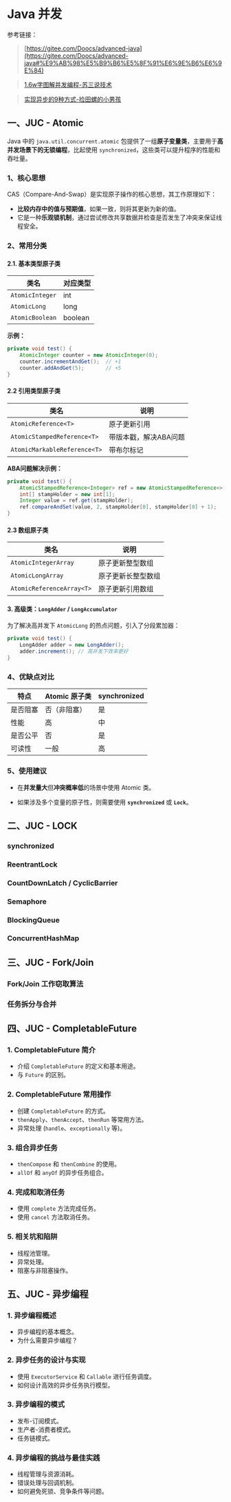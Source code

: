 # Java 并发

参考链接：
>[https://gitee.com/Doocs/advanced-java](https://gitee.com/Doocs/advanced-java#%E9%AB%98%E5%B9%B6%E5%8F%91%E6%9E%B6%E6%9E%84)

>[1.6w字图解并发编程-苏三说技术](https://mp.weixin.qq.com/s/jUu1k1oKyzt-4wZyDHJp2w)

>[实现异步的9种方式-捡田螺的小男孩](https://mp.weixin.qq.com/s/eTQwT-zFgHgNVJ_nNAZidw)

## 一、JUC - Atomic

Java 中的 `java.util.concurrent.atomic` 包提供了一组**原子变量类**，主要用于**高并发场景下的无锁编程**，比起使用
`synchronized`，这些类可以提升程序的性能和吞吐量。

### 1、核心思想

CAS（Compare-And-Swap）是实现原子操作的核心思想，其工作原理如下：

- **比较内存中的值与预期值**，如果一致，则将其更新为新的值。
- 它是一种**乐观锁机制**，通过尝试修改共享数据并检查是否发生了冲突来保证线程安全。

### 2、常用分类

#### 2.1. 基本类型原子类

| 类名              | 对应类型    |
|-----------------|---------|
| `AtomicInteger` | int     |
| `AtomicLong`    | long    |
| `AtomicBoolean` | boolean |

**示例：**

```java
private void test() {
    AtomicInteger counter = new AtomicInteger(0);
    counter.incrementAndGet();  // +1
    counter.addAndGet(5);       // +5
}
```

#### 2.2 引用类型原子类

| 类名                           | 说明           |
|------------------------------|--------------|
| `AtomicReference<T>`         | 原子更新引用       |
| `AtomicStampedReference<T>`  | 带版本戳，解决ABA问题 |
| `AtomicMarkableReference<T>` | 带布尔标记        |

**ABA问题解决示例：**

```java
private void test() {
    AtomicStampedReference<Integer> ref = new AtomicStampedReference<>(1, 0);
    int[] stampHolder = new int[1];
    Integer value = ref.get(stampHolder);
    ref.compareAndSet(value, 2, stampHolder[0], stampHolder[0] + 1);
}
```

#### 2.3 数组原子类

| 类名                        | 说明        |
|---------------------------|-----------|
| `AtomicIntegerArray`      | 原子更新整型数组  |
| `AtomicLongArray`         | 原子更新长整型数组 |
| `AtomicReferenceArray<T>` | 原子更新引用数组  |

#### 3. 高级类：`LongAdder` / `LongAccumulator`

为了解决高并发下 `AtomicLong` 的热点问题，引入了分段累加器：

```java
private void test() {
    LongAdder adder = new LongAdder();
    adder.increment(); // 高并发下效率更好
}
```

### 4、优缺点对比

| 特点   | Atomic 原子类 | synchronized |
|------|------------|--------------|
| 是否阻塞 | 否（非阻塞）     | 是            |
| 性能   | 高          | 中            |
| 是否公平 | 否          | 是            |
| 可读性  | 一般         | 高            |

### 5、使用建议

- 在**并发量大**但**冲突概率低**的场景中使用 Atomic 类。

- 如果涉及多个变量的原子性，则需要使用 **`synchronized`** 或 **`Lock`**。

## 二、JUC - LOCK

### synchronized

### ReentrantLock

### CountDownLatch / CyclicBarrier

### Semaphore

### BlockingQueue

### ConcurrentHashMap

## 三、JUC - Fork/Join

### Fork/Join 工作窃取算法

### 任务拆分与合并

## 四、JUC - CompletableFuture

### 1. CompletableFuture 简介

- 介绍 `CompletableFuture` 的定义和基本用途。
- 与 `Future` 的区别。

### 2. CompletableFuture 常用操作

- 创建 `CompletableFuture` 的方式。
- `thenApply`、`thenAccept`、`thenRun` 等常用方法。
- 异常处理 (`handle`、`exceptionally` 等)。

### 3. 组合异步任务

- `thenCompose` 和 `thenCombine` 的使用。
- `allOf` 和 `anyOf` 的异步任务组合。

### 4. 完成和取消任务

- 使用 `complete` 方法完成任务。
- 使用 `cancel` 方法取消任务。

### 5. 相关坑和陷阱

- 线程池管理。
- 异常处理。
- 阻塞与非阻塞操作。

## 五、JUC - 异步编程

### 1. 异步编程概述

- 异步编程的基本概念。
- 为什么需要异步编程？

### 2. 异步任务的设计与实现

- 使用 `ExecutorService` 和 `Callable` 进行任务调度。
- 如何设计高效的异步任务执行模型。

### 3. 异步编程的模式

- 发布-订阅模式。
- 生产者-消费者模式。
- 任务链模式。

### 4. 异步编程的挑战与最佳实践

- 线程管理与资源消耗。
- 错误处理与回调机制。
- 如何避免死锁、竞争条件等问题。
